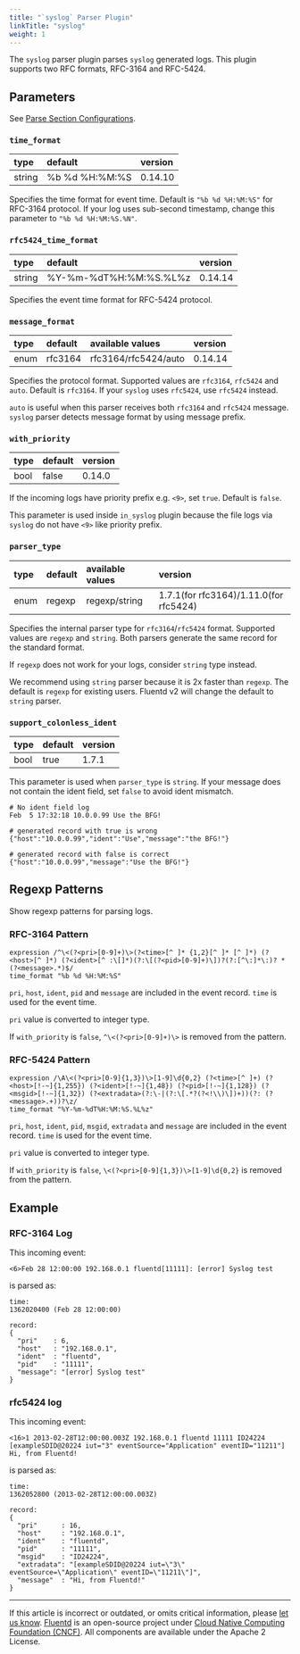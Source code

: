 ```yaml
---
title: "`syslog` Parser Plugin"
linkTitle: "syslog"
weight: 1
---
```


The `syslog` parser plugin parses `syslog` generated logs. This plugin
supports two RFC formats, RFC-3164 and RFC-5424.

## Parameters

See [Parse Section Configurations](/configuration/parse-section.md).

### `time_format`

| type   | default        | version |
| :----- | :------------- | :------ |
| string | %b %d %H:%M:%S | 0.14.10 |

Specifies the time format for event time. Default is `"%b %d %H:%M:%S"` for
RFC-3164 protocol. If your log uses sub-second timestamp, change this parameter
to `"%b %d %H:%M:%S.%N"`.

### `rfc5424_time_format`

| type   | default                | version |
| :----- | :--------------------- | :------ |
| string | %Y-%m-%dT%H:%M:%S.%L%z | 0.14.14 |

Specifies the event time format for RFC-5424 protocol.

### `message_format`

| type | default | available values     | version |
| :--- | :------ | :------------------- | :------ |
| enum | rfc3164 | rfc3164/rfc5424/auto | 0.14.14 |

Specifies the protocol format. Supported values are `rfc3164`, `rfc5424` and
`auto`. Default is `rfc3164`. If your `syslog` uses `rfc5424`, use `rfc5424`
instead.

`auto` is useful when this parser receives both `rfc3164` and `rfc5424`
message. `syslog` parser detects message format by using message prefix.

### `with_priority`

| type | default | version |
| :--- | :------ | :------ |
| bool | false   | 0.14.0  |

If the incoming logs have priority prefix e.g. `<9>`, set `true`.
Default is `false`.

This parameter is used inside `in_syslog` plugin because the file logs
via `syslog` do not have `<9>` like priority prefix.

### `parser_type`

| type | default | available values | version                                |
| :--- | :------ | :--------------- | :------------------------------------- |
| enum | regexp  | regexp/string    | 1.7.1(for rfc3164)/1.11.0(for rfc5424) |

Specifies the internal parser type for `rfc3164`/`rfc5424` format. Supported
values are `regexp` and `string`. Both parsers generate the same record for
the standard format.

If `regexp` does not work for your logs, consider `string` type instead.

We recommend using `string` parser because it is 2x faster than `regexp`. The
default is `regexp` for existing users. Fluentd v2 will change the default to
`string` parser.

### `support_colonless_ident`

| type | default | version |
| :--- | :------ | :------ |
| bool | true    | 1.7.1   |

This parameter is used when `parser_type` is `string`. If your message does not
contain the ident field, set `false` to avoid ident mismatch.

```
# No ident field log
Feb  5 17:32:18 10.0.0.99 Use the BFG!

# generated record with true is wrong
{"host":"10.0.0.99","ident":"Use","message":"the BFG!"}

# generated record with false is correct
{"host":"10.0.0.99","message":"Use the BFG!"}
```

## Regexp Patterns

Show regexp patterns for parsing logs.

### RFC-3164 Pattern

```
expression /^\<(?<pri>[0-9]+)\>(?<time>[^ ]* {1,2}[^ ]* [^ ]*) (?<host>[^ ]*) (?<ident>[^ :\[]*)(?:\[(?<pid>[0-9]+)\])?(?:[^\:]*\:)? *(?<message>.*)$/
time_format "%b %d %H:%M:%S"
```

`pri`, `host`, `ident`, `pid` and `message` are included in the event record.
`time` is used for the event time.

`pri` value is converted to integer type.

If `with_priority` is `false`, `^\<(?<pri>[0-9]+)\>` is removed from the
pattern.

### RFC-5424 Pattern

```
expression /\A\<(?<pri>[0-9]{1,3})\>[1-9]\d{0,2} (?<time>[^ ]+) (?<host>[!-~]{1,255}) (?<ident>[!-~]{1,48}) (?<pid>[!-~]{1,128}) (?<msgid>[!-~]{1,32}) (?<extradata>(?:\-|(?:\[.*?(?<!\\)\])+))(?: (?<message>.+))?\z/
time_format "%Y-%m-%dT%H:%M:%S.%L%z"
```

`pri`, `host`, `ident`, `pid`, `msgid`, `extradata` and `message` are included
in the event record. `time` is used for the event time.

`pri` value is converted to integer type.

If `with_priority` is `false`, `\<(?<pri>[0-9]{1,3})\>[1-9]\d{0,2}` is removed
from the pattern.

## Example

### RFC-3164 Log

This incoming event:

```
<6>Feb 28 12:00:00 192.168.0.1 fluentd[11111]: [error] Syslog test
```

is parsed as:

```
time:
1362020400 (Feb 28 12:00:00)

record:
{
  "pri"    : 6,
  "host"   : "192.168.0.1",
  "ident"  : "fluentd",
  "pid"    : "11111",
  "message": "[error] Syslog test"
}
```

### rfc5424 log

This incoming event:

```
<16>1 2013-02-28T12:00:00.003Z 192.168.0.1 fluentd 11111 ID24224 [exampleSDID@20224 iut="3" eventSource="Application" eventID="11211"] Hi, from Fluentd!
```

is parsed as:

```
time:
1362052800 (2013-02-28T12:00:00.003Z)

record:
{
  "pri"      : 16,
  "host"     : "192.168.0.1",
  "ident"    : "fluentd",
  "pid"      : "11111",
  "msgid"    : "ID24224",
  "extradata": "[exampleSDID@20224 iut=\"3\" eventSource=\"Application\" eventID=\"11211\"]",
  "message"  : "Hi, from Fluentd!"
}
```

---

If this article is incorrect or outdated, or omits critical information, please
[let us know](https://github.com/fluent/fluentd-docs-gitbook/issues?state=open).
[Fluentd](http://www.fluentd.org/) is an open-source project under
[Cloud Native Computing Foundation (CNCF)](https://cncf.io/). All components are
available under the Apache 2 License.
